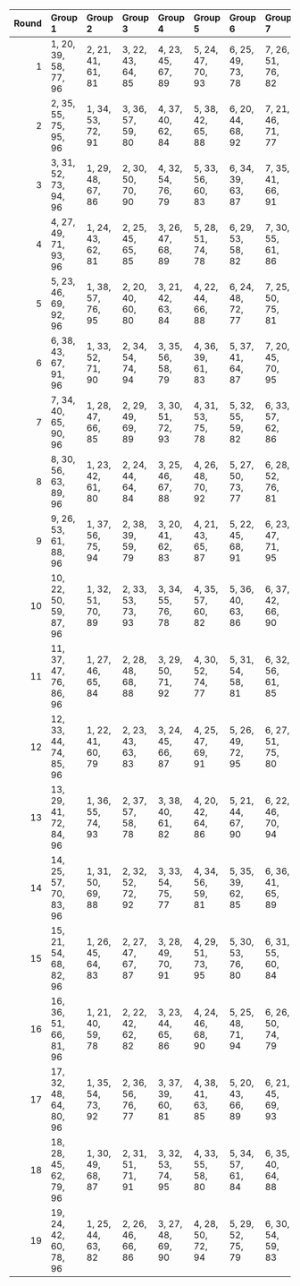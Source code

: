 |   Round | Group 1                | Group 2           | Group 3           | Group 4           | Group 5           | Group 6           | Group 7           | Group 8           | Group 9           | Group 10           | Group 11           | Group 12           | Group 13           | Group 14           | Group 15           | Group 16           | Group 17           | Group 18           | Group 19           |
|--------:|:-----------------------|:------------------|:------------------|:------------------|:------------------|:------------------|:------------------|:------------------|:------------------|:-------------------|:-------------------|:-------------------|:-------------------|:-------------------|:-------------------|:-------------------|:-------------------|:-------------------|:-------------------|
|       1 | 1, 20, 39, 58, 77, 96  | 2, 21, 41, 61, 81 | 3, 22, 43, 64, 85 | 4, 23, 45, 67, 89 | 5, 24, 47, 70, 93 | 6, 25, 49, 73, 78 | 7, 26, 51, 76, 82 | 8, 27, 53, 60, 86 | 9, 28, 55, 63, 90 | 10, 29, 57, 66, 94 | 11, 30, 40, 69, 79 | 12, 31, 42, 72, 83 | 13, 32, 44, 75, 87 | 14, 33, 46, 59, 91 | 15, 34, 48, 62, 95 | 16, 35, 50, 65, 80 | 17, 36, 52, 68, 84 | 18, 37, 54, 71, 88 | 19, 38, 56, 74, 92 |
|       2 | 2, 35, 55, 75, 95, 96  | 1, 34, 53, 72, 91 | 3, 36, 57, 59, 80 | 4, 37, 40, 62, 84 | 5, 38, 42, 65, 88 | 6, 20, 44, 68, 92 | 7, 21, 46, 71, 77 | 8, 22, 48, 74, 81 | 9, 23, 50, 58, 85 | 10, 24, 52, 61, 89 | 11, 25, 54, 64, 93 | 12, 26, 56, 67, 78 | 13, 27, 39, 70, 82 | 14, 28, 41, 73, 86 | 15, 29, 43, 76, 90 | 16, 30, 45, 60, 94 | 17, 31, 47, 63, 79 | 18, 32, 49, 66, 83 | 19, 33, 51, 69, 87 |
|       3 | 3, 31, 52, 73, 94, 96  | 1, 29, 48, 67, 86 | 2, 30, 50, 70, 90 | 4, 32, 54, 76, 79 | 5, 33, 56, 60, 83 | 6, 34, 39, 63, 87 | 7, 35, 41, 66, 91 | 8, 36, 43, 69, 95 | 9, 37, 45, 72, 80 | 10, 38, 47, 75, 84 | 11, 20, 49, 59, 88 | 12, 21, 51, 62, 92 | 13, 22, 53, 65, 77 | 14, 23, 55, 68, 81 | 15, 24, 57, 71, 85 | 16, 25, 40, 74, 89 | 17, 26, 42, 58, 93 | 18, 27, 44, 61, 78 | 19, 28, 46, 64, 82 |
|       4 | 4, 27, 49, 71, 93, 96  | 1, 24, 43, 62, 81 | 2, 25, 45, 65, 85 | 3, 26, 47, 68, 89 | 5, 28, 51, 74, 78 | 6, 29, 53, 58, 82 | 7, 30, 55, 61, 86 | 8, 31, 57, 64, 90 | 9, 32, 40, 67, 94 | 10, 33, 42, 70, 79 | 11, 34, 44, 73, 83 | 12, 35, 46, 76, 87 | 13, 36, 48, 60, 91 | 14, 37, 50, 63, 95 | 15, 38, 52, 66, 80 | 16, 20, 54, 69, 84 | 17, 21, 56, 72, 88 | 18, 22, 39, 75, 92 | 19, 23, 41, 59, 77 |
|       5 | 5, 23, 46, 69, 92, 96  | 1, 38, 57, 76, 95 | 2, 20, 40, 60, 80 | 3, 21, 42, 63, 84 | 4, 22, 44, 66, 88 | 6, 24, 48, 72, 77 | 7, 25, 50, 75, 81 | 8, 26, 52, 59, 85 | 9, 27, 54, 62, 89 | 10, 28, 56, 65, 93 | 11, 29, 39, 68, 78 | 12, 30, 41, 71, 82 | 13, 31, 43, 74, 86 | 14, 32, 45, 58, 90 | 15, 33, 47, 61, 94 | 16, 34, 49, 64, 79 | 17, 35, 51, 67, 83 | 18, 36, 53, 70, 87 | 19, 37, 55, 73, 91 |
|       6 | 6, 38, 43, 67, 91, 96  | 1, 33, 52, 71, 90 | 2, 34, 54, 74, 94 | 3, 35, 56, 58, 79 | 4, 36, 39, 61, 83 | 5, 37, 41, 64, 87 | 7, 20, 45, 70, 95 | 8, 21, 47, 73, 80 | 9, 22, 49, 76, 84 | 10, 23, 51, 60, 88 | 11, 24, 53, 63, 92 | 12, 25, 55, 66, 77 | 13, 26, 57, 69, 81 | 14, 27, 40, 72, 85 | 15, 28, 42, 75, 89 | 16, 29, 44, 59, 93 | 17, 30, 46, 62, 78 | 18, 31, 48, 65, 82 | 19, 32, 50, 68, 86 |
|       7 | 7, 34, 40, 65, 90, 96  | 1, 28, 47, 66, 85 | 2, 29, 49, 69, 89 | 3, 30, 51, 72, 93 | 4, 31, 53, 75, 78 | 5, 32, 55, 59, 82 | 6, 33, 57, 62, 86 | 8, 35, 42, 68, 94 | 9, 36, 44, 71, 79 | 10, 37, 46, 74, 83 | 11, 38, 48, 58, 87 | 12, 20, 50, 61, 91 | 13, 21, 52, 64, 95 | 14, 22, 54, 67, 80 | 15, 23, 56, 70, 84 | 16, 24, 39, 73, 88 | 17, 25, 41, 76, 92 | 18, 26, 43, 60, 77 | 19, 27, 45, 63, 81 |
|       8 | 8, 30, 56, 63, 89, 96  | 1, 23, 42, 61, 80 | 2, 24, 44, 64, 84 | 3, 25, 46, 67, 88 | 4, 26, 48, 70, 92 | 5, 27, 50, 73, 77 | 6, 28, 52, 76, 81 | 7, 29, 54, 60, 85 | 9, 31, 39, 66, 93 | 10, 32, 41, 69, 78 | 11, 33, 43, 72, 82 | 12, 34, 45, 75, 86 | 13, 35, 47, 59, 90 | 14, 36, 49, 62, 94 | 15, 37, 51, 65, 79 | 16, 38, 53, 68, 83 | 17, 20, 55, 71, 87 | 18, 21, 57, 74, 91 | 19, 22, 40, 58, 95 |
|       9 | 9, 26, 53, 61, 88, 96  | 1, 37, 56, 75, 94 | 2, 38, 39, 59, 79 | 3, 20, 41, 62, 83 | 4, 21, 43, 65, 87 | 5, 22, 45, 68, 91 | 6, 23, 47, 71, 95 | 7, 24, 49, 74, 80 | 8, 25, 51, 58, 84 | 10, 27, 55, 64, 92 | 11, 28, 57, 67, 77 | 12, 29, 40, 70, 81 | 13, 30, 42, 73, 85 | 14, 31, 44, 76, 89 | 15, 32, 46, 60, 93 | 16, 33, 48, 63, 78 | 17, 34, 50, 66, 82 | 18, 35, 52, 69, 86 | 19, 36, 54, 72, 90 |
|      10 | 10, 22, 50, 59, 87, 96 | 1, 32, 51, 70, 89 | 2, 33, 53, 73, 93 | 3, 34, 55, 76, 78 | 4, 35, 57, 60, 82 | 5, 36, 40, 63, 86 | 6, 37, 42, 66, 90 | 7, 38, 44, 69, 94 | 8, 20, 46, 72, 79 | 9, 21, 48, 75, 83  | 11, 23, 52, 62, 91 | 12, 24, 54, 65, 95 | 13, 25, 56, 68, 80 | 14, 26, 39, 71, 84 | 15, 27, 41, 74, 88 | 16, 28, 43, 58, 92 | 17, 29, 45, 61, 77 | 18, 30, 47, 64, 81 | 19, 31, 49, 67, 85 |
|      11 | 11, 37, 47, 76, 86, 96 | 1, 27, 46, 65, 84 | 2, 28, 48, 68, 88 | 3, 29, 50, 71, 92 | 4, 30, 52, 74, 77 | 5, 31, 54, 58, 81 | 6, 32, 56, 61, 85 | 7, 33, 39, 64, 89 | 8, 34, 41, 67, 93 | 9, 35, 43, 70, 78  | 10, 36, 45, 73, 82 | 12, 38, 49, 60, 90 | 13, 20, 51, 63, 94 | 14, 21, 53, 66, 79 | 15, 22, 55, 69, 83 | 16, 23, 57, 72, 87 | 17, 24, 40, 75, 91 | 18, 25, 42, 59, 95 | 19, 26, 44, 62, 80 |
|      12 | 12, 33, 44, 74, 85, 96 | 1, 22, 41, 60, 79 | 2, 23, 43, 63, 83 | 3, 24, 45, 66, 87 | 4, 25, 47, 69, 91 | 5, 26, 49, 72, 95 | 6, 27, 51, 75, 80 | 7, 28, 53, 59, 84 | 8, 29, 55, 62, 88 | 9, 30, 57, 65, 92  | 10, 31, 40, 68, 77 | 11, 32, 42, 71, 81 | 13, 34, 46, 58, 89 | 14, 35, 48, 61, 93 | 15, 36, 50, 64, 78 | 16, 37, 52, 67, 82 | 17, 38, 54, 70, 86 | 18, 20, 56, 73, 90 | 19, 21, 39, 76, 94 |
|      13 | 13, 29, 41, 72, 84, 96 | 1, 36, 55, 74, 93 | 2, 37, 57, 58, 78 | 3, 38, 40, 61, 82 | 4, 20, 42, 64, 86 | 5, 21, 44, 67, 90 | 6, 22, 46, 70, 94 | 7, 23, 48, 73, 79 | 8, 24, 50, 76, 83 | 9, 25, 52, 60, 87  | 10, 26, 54, 63, 91 | 11, 27, 56, 66, 95 | 12, 28, 39, 69, 80 | 14, 30, 43, 75, 88 | 15, 31, 45, 59, 92 | 16, 32, 47, 62, 77 | 17, 33, 49, 65, 81 | 18, 34, 51, 68, 85 | 19, 35, 53, 71, 89 |
|      14 | 14, 25, 57, 70, 83, 96 | 1, 31, 50, 69, 88 | 2, 32, 52, 72, 92 | 3, 33, 54, 75, 77 | 4, 34, 56, 59, 81 | 5, 35, 39, 62, 85 | 6, 36, 41, 65, 89 | 7, 37, 43, 68, 93 | 8, 38, 45, 71, 78 | 9, 20, 47, 74, 82  | 10, 21, 49, 58, 86 | 11, 22, 51, 61, 90 | 12, 23, 53, 64, 94 | 13, 24, 55, 67, 79 | 15, 26, 40, 73, 87 | 16, 27, 42, 76, 91 | 17, 28, 44, 60, 95 | 18, 29, 46, 63, 80 | 19, 30, 48, 66, 84 |
|      15 | 15, 21, 54, 68, 82, 96 | 1, 26, 45, 64, 83 | 2, 27, 47, 67, 87 | 3, 28, 49, 70, 91 | 4, 29, 51, 73, 95 | 5, 30, 53, 76, 80 | 6, 31, 55, 60, 84 | 7, 32, 57, 63, 88 | 8, 33, 40, 66, 92 | 9, 34, 42, 69, 77  | 10, 35, 44, 72, 81 | 11, 36, 46, 75, 85 | 12, 37, 48, 59, 89 | 13, 38, 50, 62, 93 | 14, 20, 52, 65, 78 | 16, 22, 56, 71, 86 | 17, 23, 39, 74, 90 | 18, 24, 41, 58, 94 | 19, 25, 43, 61, 79 |
|      16 | 16, 36, 51, 66, 81, 96 | 1, 21, 40, 59, 78 | 2, 22, 42, 62, 82 | 3, 23, 44, 65, 86 | 4, 24, 46, 68, 90 | 5, 25, 48, 71, 94 | 6, 26, 50, 74, 79 | 7, 27, 52, 58, 83 | 8, 28, 54, 61, 87 | 9, 29, 56, 64, 91  | 10, 30, 39, 67, 95 | 11, 31, 41, 70, 80 | 12, 32, 43, 73, 84 | 13, 33, 45, 76, 88 | 14, 34, 47, 60, 92 | 15, 35, 49, 63, 77 | 17, 37, 53, 69, 85 | 18, 38, 55, 72, 89 | 19, 20, 57, 75, 93 |
|      17 | 17, 32, 48, 64, 80, 96 | 1, 35, 54, 73, 92 | 2, 36, 56, 76, 77 | 3, 37, 39, 60, 81 | 4, 38, 41, 63, 85 | 5, 20, 43, 66, 89 | 6, 21, 45, 69, 93 | 7, 22, 47, 72, 78 | 8, 23, 49, 75, 82 | 9, 24, 51, 59, 86  | 10, 25, 53, 62, 90 | 11, 26, 55, 65, 94 | 12, 27, 57, 68, 79 | 13, 28, 40, 71, 83 | 14, 29, 42, 74, 87 | 15, 30, 44, 58, 91 | 16, 31, 46, 61, 95 | 18, 33, 50, 67, 84 | 19, 34, 52, 70, 88 |
|      18 | 18, 28, 45, 62, 79, 96 | 1, 30, 49, 68, 87 | 2, 31, 51, 71, 91 | 3, 32, 53, 74, 95 | 4, 33, 55, 58, 80 | 5, 34, 57, 61, 84 | 6, 35, 40, 64, 88 | 7, 36, 42, 67, 92 | 8, 37, 44, 70, 77 | 9, 38, 46, 73, 81  | 10, 20, 48, 76, 85 | 11, 21, 50, 60, 89 | 12, 22, 52, 63, 93 | 13, 23, 54, 66, 78 | 14, 24, 56, 69, 82 | 15, 25, 39, 72, 86 | 16, 26, 41, 75, 90 | 17, 27, 43, 59, 94 | 19, 29, 47, 65, 83 |
|      19 | 19, 24, 42, 60, 78, 96 | 1, 25, 44, 63, 82 | 2, 26, 46, 66, 86 | 3, 27, 48, 69, 90 | 4, 28, 50, 72, 94 | 5, 29, 52, 75, 79 | 6, 30, 54, 59, 83 | 7, 31, 56, 62, 87 | 8, 32, 39, 65, 91 | 9, 33, 41, 68, 95  | 10, 34, 43, 71, 80 | 11, 35, 45, 74, 84 | 12, 36, 47, 58, 88 | 13, 37, 49, 61, 92 | 14, 38, 51, 64, 77 | 15, 20, 53, 67, 81 | 16, 21, 55, 70, 85 | 17, 22, 57, 73, 89 | 18, 23, 40, 76, 93 |